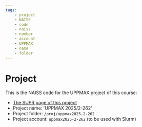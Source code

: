 ```yaml
---
tags:
    - project
    - NAISS
    - code
    - naiss
    - number
    - account
    - UPPMAX
    - name
    - folder
---
```


# Project

This is the NAISS code for the UPPMAX project of this course:

- [The SUPR page of this project](https://supr.naiss.se/project/33106/)
- Project name: 'UPPMAX 2025/2-262'
- Project folder: `/proj/uppmax2025-2-262`
- Project account: `uppmax2025-2-262` (to be used with Slurm)
